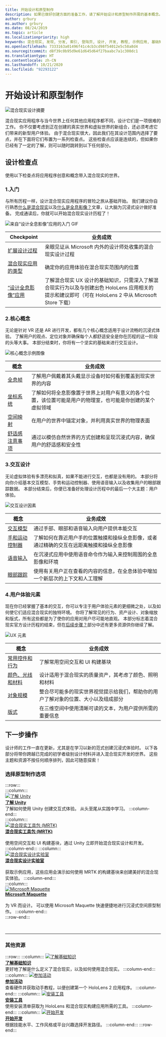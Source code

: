 ```yaml
---
title: 开始设计和原型制作
description: 如果已做好创建方面的准备工作，请了解开始设计和原型制作所需的基本概念。
author: grbury
ms.author: grbury
ms.date: 08/24/2019
ms.topic: article
ms.localizationpriority: high
keywords: 混合现实, 发现, 分发, 索引, 登陆页, 设计, 开发, 教程, 示例应用, 基础知识, 案例研究, 资源, HoloLens 操作指南, 开源项目, 核心概念, 交互
ms.openlocfilehash: 7333163a01496f41c4cb3cd98f54012e5c58a8d4
ms.sourcegitcommit: d8f39c0b95d9e61d645d64f27baabc7a1c300dc1
ms.translationtype: HT
ms.contentlocale: zh-CN
ms.lasthandoff: 10/21/2020
ms.locfileid: "92293122"
---
```

# <a name="start-designing-and-prototyping"></a>开始设计和原型制作

![混合现实设计摘要](images/design-hero-image.png)

混合现实应用程序与当今世界上任何其他应用程序都不同，设计它们是一项很难的工作。 你不仅要考虑到正在创建的真实世界和虚拟世界的新组合，还必须考虑它们带来的新型用户体验。 由于混合现实很大，因此我们在其设计范围内选择了要点，并在下面将它们布置为一系列检查点。 这些检查点应该是连续的，但如果你已经有了一定的了解，则可以随时跳转到以下任何部分。

## <a name="design-checkpoints"></a>设计检查点

使用以下检查点将应用程序创意和概念带入混合现实的世界。

### <a name="1-getting-started"></a>1.入门

与所有历程一样，设计混合现实应用程序的冒险之旅从基础开始。 我们建议你自行熟悉[什么是混合现实](../discover/mixed-reality.md)以及[什么是全息影像？](../discover/hologram.md)文章，让大脑为沉浸式设计做好准备。 完成通读后，你就可以开始混合现实设计历程了！

![来自“设计全息影像”应用的入门 GIF](images/HandTracking2.gif)

|  Checkpoint  |  业务成效  |
| --- | --- |
| [扩展设计过程](../discover/case-study-expanding-the-design-process-for-mixed-reality.md) | 亲眼见证从 Microsoft 内外的设计师处收集的混合现实设计过程 |
| [混合现实应用的类型](types-of-mixed-reality-apps.md) | 确定你的应用体验在混合现实范围内的位置 |
| [“设计全息影像”应用](https://www.microsoft.com/p/designing-holograms/9nxwnjklrzwd) | 了解混合现实 UX 设计的基础知识，只需深入了解混合现实行为以及与创建出色 HoloLens 应用相关的提示和建议即可（可在 HoloLens 2 中从 Microsoft Store 下载） |

### <a name="2-core-concepts"></a>2.核心概念

无论是针对 VR 还是 AR 进行开发，都有几个核心概念适用于设计流畅的沉浸式体验。 了解用户的观点、定位对象并确保每个人都舒适安全是你在历程的这一阶段的头等大事。 本部分结束时，你将有一个坚实的基础来进行交互设计。

![核心概念示例图像](images/fragments-750px.jpg)

|  概念  |  业务成效  |
| --- | --- |
| [全息帧](holographic-frame.md) | 了解用户佩戴着其头戴显示设备时如何看到覆盖到现实世界的内容 |
| [坐标系统](coordinate-systems.md) | 了解如何将全息影像置于世界上对用户有意义的各个位置，该位置可能是用户的物理室，也可能是你创建的某个虚拟领域 |
| [空间映射](spatial-mapping.md) | 在用户的世界中锚定对象，并利用真实世界的物理表面 |
| [舒适感注意事项](comfort.md) | 通过以模仿自然世界的方式创建和呈现沉浸式内容，确保用户的舒适感和安全性 |

### <a name="3-interaction-design"></a>3.交互设计

无论虚拟体验有多漂亮和拟真，如果不能进行交互，也都是没有用的。 本部分将向你介绍基本交互模型、手势和运动控制器、使用语音输入以及收集用户的眼部跟踪数据。 本部分结束后，你便已准备好处理设计历程中的最后一个大主题：用户体验。

![交互设计因素](images/UX_Hero_Manipulation.jpg)

|  概念  |  业务成效  |
| --- | --- |
| [交互模型](interaction-fundamentals.md) | 通过手部、眼部和语音输入向用户提供本能交互 |
| [手和运动控制器](hands-and-tools.md) | 了解如何在靠近用户手的位置触摸和操纵全息影像，或者通过精确的交互在远距离触摸和操纵全息影像 |
| [语音输入](voice-input.md) | 在沉浸式应用中使用语音命令作为输入来控制周围的全息影像和环境  |
| [眼部跟踪](eye-tracking.md) | 使用有关用户正在查看的内容的信息，在全息体验中增加一个新层次的上下文和人工理解 |

### <a name="4-user-experience-elements"></a>4.用户体验元素

现在你已经掌握了基本的交互，你可以专注于用户体验元素的更细微之处，以及如何使它们适应混合现实的独特环境。 你将了解常见的行为、资产设计、对象缩放和版式，所有这些都是为了使你的应用对用户尽可能地直观。 本部分标志着混合现实官方设计历程的结束，但在[后续步骤？](#whats-next)部分中还有更多资源供你继续了解。

![UX 元素](images/UX_Hero_BoundingBox.jpg)

|  概念  |  业务成效  |
| --- | --- |
| [常用控件和行为](app-patterns-landingpage.md) | 了解常用空间交互和 UI 构建基块 |
| [颜色、光线和材料](color-light-and-materials.md) | 设计适用于混合现实的质量资产，其考虑了颜色、照明和材料 |
| [对象规模](scale.md) | 整合尽可能多的现实世界视觉提示给我们，帮助你的用户了解对象的位置、大小以及组成部分 |
| [版式](typography.md) | 在三维空间中使用清晰可读的文本，为用户提供所需的重要信息 |

## <a name="whats-next"></a>下一步操作

设计师的工作一直在更新，尤其是在学习以新的范式创建沉浸式体验时。 以下各部分将带你跨越已完成的初学者级别设计材料并进入混合现实开发的世界。 这些主题和资源不按任何顺序排列，因此可随意探索！

### <a name="choose-a-prototyping-option"></a>选择原型制作选项  

:::row:::   
    :::column:::    
       [![了解 Unity](images/logo-unity.png)](https://learn.unity.com/)<br>
        **[了解 Unity](https://learn.unity.com/)**<br>
        了解如何使用 Unity 创建交互式体验。 从头至尾从实践中学习。
    :::column-end:::    
    :::column:::    
        [![混合现实工具包 (MRTK)](images/Final_mrtk-small_logo.png)](https://github.com/Microsoft/MixedRealityToolkit-Unity)<br>
        **[混合现实工具包 (MRTK)](https://github.com/Microsoft/MixedRealityToolkit-Unity)**<br>  
        使用空间交互和 UI 构建基块，通过 Unity 立即开始混合现实设计和开发。   
    :::column-end:::
    :::column:::    
        [![混合现实设计实验室](images/Final_mrdl_logo.png)](https://github.com/Microsoft/MRDL_Unity_PeriodicTable)<br>
        **[混合现实设计实验室](https://github.com/Microsoft/MRDL_Unity_PeriodicTable)**<br>  
        获取示例应用，这些应用会演示如何使用 MRTK 的构建基块来创建美好的混合现实体验。
    :::column-end:::        
    :::column:::    
        [![Microsoft Maquette](images/Final_maquette_logo.png)](https://www.maquette.ms/)<br>
        **[Microsoft Maquette](https://www.maquette.ms/)**<br>  
        为 VR 而设计。 可以使用 Microsoft Maquette 快速便捷地进行沉浸式空间原型制作。 
    :::column-end:::    
:::row-end:::

<br>

---

### <a name="additional-resources"></a>其他资源

:::row:::
    :::column:::
       [![了解基础知识](images/icon-lightbulb.png)](../discover/get-started-with-mr.md#understand-the-basics)<br>
        **[了解基础知识](../discover/get-started-with-mr.md#understand-the-basics)**<br>
        更好地了解是什么定义了混合现实，以及如何使用混合现实。
    :::column-end:::
    :::column:::
        [![参加活动](images/icon-calendar.jpg)](../whats-new/sf-academy-events.md)<br>
         **[参加活动](../whats-new/sf-academy-events.md)**<br>
        查看硬件并获取动手教程，以便创建第一个 HoloLens 2 应用程序。
    :::column-end:::
    :::column:::
        [![安装工具](images/icon-design.png)](../develop/install-the-tools.md)<br>
         **[安装工具](../develop/install-the-tools.md)**<br>
        使用安装清单获取为 HoloLens 和混合现实构建应用所需的工具。
    :::column-end:::
    :::column:::
        [![开始开发](images/icon-developer.png)](../develop/development.md)<br>
        **[开始开发](../develop/development.md)**<br>
        根据技能水平、工作风格或平台兴趣选择开发路径。
    :::column-end:::
:::row-end:::

<br>

<br>
